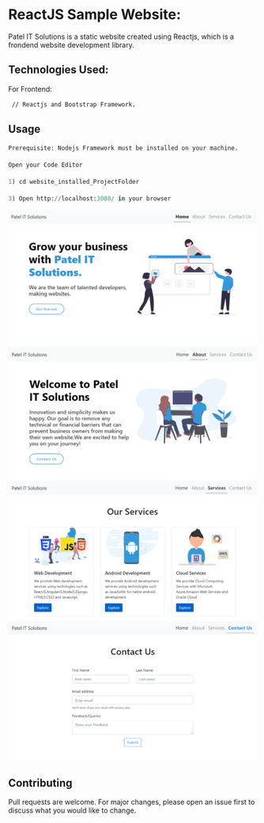 # ReactJS Sample Website: 

Patel IT Solutions is a static website created using Reactjs, which is a frondend website development library.     

## Technologies Used:

For Frontend: 

```bash
 // Reactjs and Bootstrap Framework.
```

## Usage

```python
Prerequisite: Nodejs Framework must be installed on your machine. 

Open your Code Editor

1) cd website_installed_ProjectFolder 

3) Open http://localhost:3000/ in your browser 

```

![alt text](https://github.com/ParthLPatel/ReactjsWebsite01/blob/main/img1.png?raw=true)
![alt text](https://github.com/ParthLPatel/ReactjsWebsite01/blob/main/img2.png?raw=true)
![alt text](https://github.com/ParthLPatel/ReactjsWebsite01/blob/main/img3.png?raw=true)
![alt text](https://github.com/ParthLPatel/ReactjsWebsite01/blob/main/img4.png?raw=true)




## Contributing
Pull requests are welcome. For major changes, please open an issue first to discuss what you would like to change.
